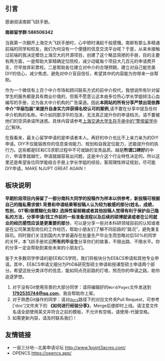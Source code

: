 ## 引言

感谢阅读南邮飞跃手册。

**南邮留学群:586506342**

当我第一次翻开上海交大飞跃手册时，心中顿时涌起千般感慨。南邮有那么多精通前端的同学和校友，我们为何没有一个便捷的信息交流平台呢？于是，从来未接触过前端的我决定模仿上海交大的开源项目，创建了这个略显简陋的手册，目的主要有两方面，一是帮助大家精确定位院校，减少动辄每个项目大几百元的申请费开支，尽早放弃彩票校。二是帮助各位建立对中介的合理预期，建立对自己能完美DIY的信心，减少焦虑，避免对中介盲目信任，希望其中的内容能为你带来一丝帮助。

作为一个微信有上百个中介市场和顾问联系方式的前中介校代，我想说所有针对留学生的服务都是具有商业价值的，但我不愿意让这本由多位热心学长学姐倾注心血编写的手册，沦为各大中介机构的广告渠道。因此**本网站的所有分享严禁出现依靠中介“华丽包装”来提升自身实力并获得名校认可的案例**,请不要在分享中提及任何中介机构的名称。中介如同那浮华的泡沫，无法真正提升你的申请档次。请不要被他们的空洞承诺所迷惑。具体内容请参考<a href="https://github.com/SurviveSJTU/SurviveSJTUManual/blob/master/fang-tan-ji/untitled/jing-ti-chu-guo-zhong-jie.md">上海交通大学生存手册中的“警惕留学中介”</a>板块。

在我看来，最关心留学申请的是申请者本人。再好的中介也比不上亲力亲为的DIY申请。DIY不仅能锻炼你的信息查询能力、规划和自我定位能力，还能提升你的执行力。这些都是EE和CS求职过程中不可或缺的宝贵品质。越是**所谓口碑好**的中介，申请季就越忙，申请就越容易出问题，这是中介这个行业特性决定的。所以这里还是希望各位同学能结合手册上学长学姐的经验，客观理性辨证规划，尽可能DIY申请，MAKE NJUPT GREAT AGAIN！

## 板块说明

**早期阶段项目内保留了一部分南科大同学的投稿作为样本以供参考，新投稿可根据自己的隐私需求做1.背景和申请结果等投稿人认为较为敏感的部分(姓名，成绩，性别，GT等)做模糊化处理2.选择性留邮箱或者其他投稿人觉得有利于保护自己隐私的方法，分享申请/找工作前的一些准备流程以及后续的硕博就读或者在公司就业的经历感悟应该是更重要的部分**，可以是分享一些对本科研领域目前的认知或者是在公司某类型岗位的工作经历，帮助小朋友们了解不同前路的“路况”，避免重复踩坑。同时我们关注到国内大学普遍存在批量生产毕业生而忽略对后50%的同学的关怀，本飞跃手册欢迎**所有的毕业生**分享你们的故事，不限出路、不限水平。你的分享一定会帮助到某些未来的小朋友们。

鉴于大多数同学申请的是EE和CS学院，我们将板块分为EE&CS申请和其他专业申请。其中，EE&CS申请又细分为PhD&研究型硕士申请和授课型硕士申请两个部分。希望这些分类详尽的信息，能如同点亮前路的灯塔，照亮你的申请之路，助你追逐梦想。


1. 对于没有Git使用背景的大部分同学：请将编辑好的`Word`/`Pages`文件发送到**1792535744@qq.com**，我会帮助你上架。
2. 对于熟悉Git操作的同学：请对[`docs`](https://github.com/SurviveNJUPT/NJUPT-Application/tree/master/docs)路径下的对应文件夹Pull Request，可参考 ['doc']文件夹下的 **《如何进行经验分享》**，Merge后便即时上线。请注意文件名请全部使用英文并符合之前的模板，不允许有空格，请使用-代替空格。
3. 如需更新内容，请及时联系我们！

## 友情链接

* 一亩三分地--北美申请论坛 http://www.1point3acres.com/
* OPENCS https://opencs.app/
